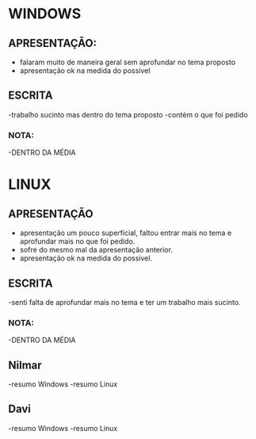 # WINDOWS
## APRESENTAÇÃO:
- falaram muito de maneira geral sem aprofundar no tema proposto
- apresentação ok na medida do possível

## ESCRITA
-trabalho sucinto mas dentro do tema proposto
-contém o que foi pedido 

### NOTA: 
  -DENTRO DA MÉDIA

# LINUX
## APRESENTAÇÃO
  - apresentação um pouco superficial, faltou entrar mais no tema e aprofundar mais no que foi pedido.
  - sofre do mesmo mal da apresentação anterior.
  - apresentação ok na medida do possível.

## ESCRITA
-senti falta de aprofundar mais no tema e ter um trabalho mais sucinto.

### NOTA: 
  -DENTRO DA MÉDIA

## Nilmar 
  -resumo Windows
  -resumo Linux

## Davi
  -resumo Windows
  -resumo Linux